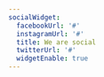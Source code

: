 ```yaml
---
socialWidget:
  facebookUrl: '#'
  instagramUrl: '#'
  title: We are social
  twitterUrl: '#'
  widgetEnable: true
---
```



